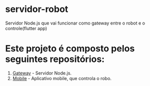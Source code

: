 # servidor-robot
Servidor Node.js que vai funcionar como gateway entre o robot e o controle(flutter app)

# Este projeto é composto pelos seguintes repositórios:
1. [Gateway](https://github.com/pedroh-dev255/servidor-robot) - Servidor Node.js.
2. [Mobile](https://github.com/pedroh-dev255/controlador_robo) - Aplicativo mobile, que controla o robo.
